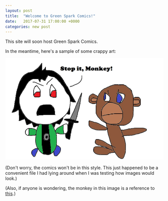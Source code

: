 ```yaml
---
layout: post
title:  "Welcome to Green Spark Comics!"
date:   2017-07-31 17:00:00 +0000
categories: new post
---
```

This site will soon host Green Spark Comics.

In the meantime, here's a sample of some crappy art:

![Death to the instant gratification monkey](/images/stopitmonkey.jpg)

(Don't worry, the comics won't be in this style. This just happened to be a convenient file I had lying around when I was testing how images would look.)

(Also, if anyone is wondering, the monkey in this image is a reference to [this][wbw-link].)

[wbw-link]: https://waitbutwhy.com/2013/10/why-procrastinators-procrastinate.html
